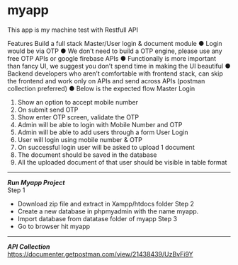 # myapp
This app is my machine test with Restfull API

Features 
Build a full stack Master/User login & document module 
● Login would be via OTP 
● We don’t need to build a OTP engine, please use any free OTP APIs or google firebase APIs 
● Functionally is more important than fancy UI, we suggest you don’t spend time in making the UI beautiful 
● Backend developers who aren’t comfortable with frontend stack, can skip the frontend and work only on APIs and send across APIs (postman collection preferred) ● Below is the expected flow 
Master Login 
1. Show an option to accept mobile number 
2. On submit send OTP 
3. Show enter OTP screen, validate the OTP 
4. Admin will be able to login with Mobile Number and OTP 
5. Admin will be able to add users through a form 
User Login 
1. User will login using mobile number & OTP 
2. On successful login user will be asked to upload 1 document 
3. The document should be saved in the database 
4. All the uploaded document of that user should be visible in table format 

--------------------------------------------------------------------
***Run Myapp Project***  
Step 1
- Download zip file and extract in Xampp/htdocs folder
Step 2
- Create a new database in phpmyadmin with the name myapp.
- Import database from datatase folder of myapp
Step 3
- Go to browser hit myapp
----------------------------------------------------------------------
***API Collection***
https://documenter.getpostman.com/view/21438439/UzBvFi9Y

